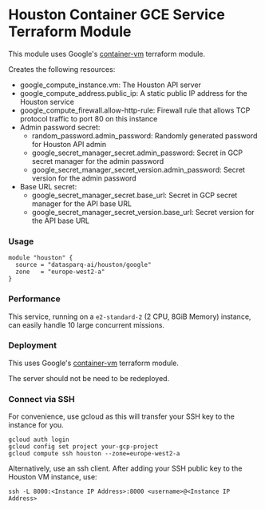 

# Houston Container GCE Service Terraform Module

This module uses Google's [container-vm](https://registry.terraform.io/modules/terraform-google-modules/container-vm/google/latest) terraform module.

Creates the following resources:
- google_compute_instance.vm: The Houston API server
- google_compute_address.public_ip: A static public IP address for the Houston service
- google_compute_firewall.allow-http-rule: Firewall rule that allows TCP protocol traffic to port 80 on this instance
- Admin password secret:
  - random_password.admin_password: Randomly generated password for Houston API admin
  - google_secret_manager_secret.admin_password: Secret in GCP secret manager for the admin password
  - google_secret_manager_secret_version.admin_password: Secret version for the admin password
- Base URL secret: 
  - google_secret_manager_secret.base_url: Secret in GCP secret manager for the API base URL
  - google_secret_manager_secret_version.base_url: Secret version for the API base URL

### Usage

```hcl-terraform
module "houston" {
  source = "datasparq-ai/houston/google"
  zone   = "europe-west2-a"
}
```

### Performance 

This service, running on a `e2-standard-2` (2 CPU, 8GiB Memory) instance, can easily handle 10 large concurrent missions.

### Deployment

This uses Google's [container-vm](https://registry.terraform.io/modules/terraform-google-modules/container-vm/google/latest) terraform module.

The server should not be need to be redeployed.  


### Connect via SSH

For convenience, use gcloud as this will transfer your SSH key to the instance for you.

    gcloud auth login
    gcloud config set project your-gcp-project
    gcloud compute ssh houston --zone=europe-west2-a

Alternatively, use an ssh client. After adding your SSH public key to the Houston VM instance, use:

    ssh -L 8000:<Instance IP Address>:8000 <username>@<Instance IP Address>


